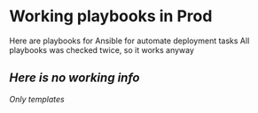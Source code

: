 # Working playbooks in Prod

Here are playbooks for Ansible for automate deployment tasks
All playbooks was checked twice, so it works anyway

*Here is no working info*
---
*Only templates*
